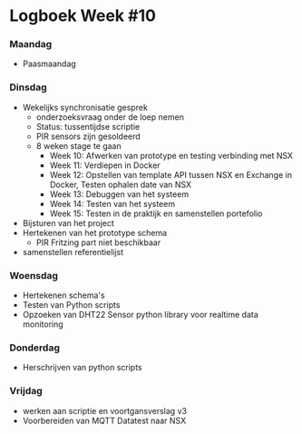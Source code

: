 # Logboek Week #10
### Maandag
* Paasmaandag
### Dinsdag
  * Wekelijks synchronisatie gesprek
	  * onderzoeksvraag onder de loep nemen
	  * Status: tussentijdse scriptie
	  * PIR sensors zijn gesoldeerd 
	  * 8 weken stage te gaan
		  *  Week 10: Afwerken van prototype en testing verbinding met NSX
		  *  Week 11: Verdiepen in Docker
		  *  Week 12: Opstellen van template API tussen NSX en Exchange in Docker, Testen ophalen date van NSX
		  *  Week 13: Debuggen van het systeem
		  *  Week 14: Testen van het systeem
		  *  Week 15: Testen in de praktijk en samenstellen portefolio
  * Bijsturen van het project
  * Hertekenen van het prototype schema
	  * PIR Fritzing part niet beschikbaar
  * samenstellen referentielijst  
### Woensdag
* Hertekenen schema's
* Testen van Python scripts
* Opzoeken van DHT22 Sensor python library voor realtime data monitoring  
### Donderdag
* Herschrijven van python scripts

### Vrijdag
* werken aan scriptie en voortgansverslag v3
* Voorbereiden van MQTT Datatest naar NSX